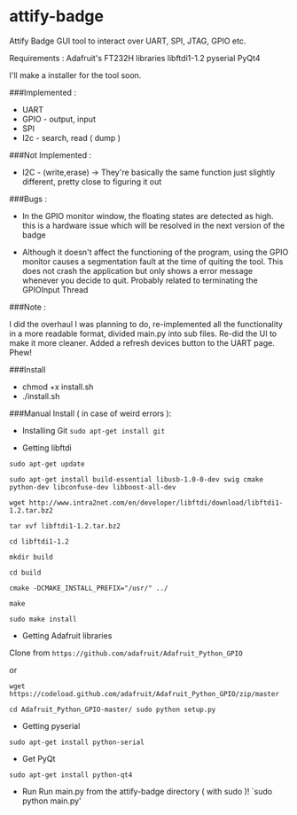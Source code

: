 # attify-badge
Attify Badge GUI tool to interact over UART, SPI, JTAG, GPIO etc.

Requirements :
Adafruit's FT232H libraries
libftdi1-1.2
pyserial
PyQt4

I'll make a installer for the tool soon.

###Implemented :
- UART
- GPIO - output, input
- SPI  
- I2c - search, read ( dump )

###Not Implemented :
- I2C - (write,erase) -> They're basically the same function
  just slightly different, pretty close to figuring it out


###Bugs :

- In the GPIO monitor window, the floating states are detected as high.
  this is a hardware issue which will be resolved in the next version of
  the badge

- Although it doesn't affect the functioning of the program, using the GPIO monitor
  causes a segmentation fault at the time of quiting the tool. This does not crash the
  application but only shows a error message whenever you decide to quit. Probably related
  to terminating the GPIOInput Thread


###Note :

I did the overhaul I was planning to do, re-implemented all the functionality
in a more readable format, divided main.py into sub files. Re-did the UI to
make it more cleaner. Added a refresh devices button to the UART page. Phew!


###Install

- chmod +x install.sh
- ./install.sh

###Manual Install ( in case of weird errors ): 

- Installing Git
`sudo apt-get install git`

- Getting libftdi

`sudo apt-get update`

`sudo apt-get install build-essential libusb-1.0-0-dev swig cmake python-dev libconfuse-dev libboost-all-dev`

`wget http://www.intra2net.com/en/developer/libftdi/download/libftdi1-1.2.tar.bz2`

`tar xvf libftdi1-1.2.tar.bz2`

`cd libftdi1-1.2`

`mkdir build`

`cd build`

`cmake -DCMAKE_INSTALL_PREFIX="/usr/" ../`

`make`

`sudo make install`

- Getting Adafruit libraries

Clone from 
`https://github.com/adafruit/Adafruit_Python_GPIO`

or

`wget https://codeload.github.com/adafruit/Adafruit_Python_GPIO/zip/master`

`cd Adafruit_Python_GPIO-master/
sudo python setup.py`

- Getting pyserial

`sudo apt-get install python-serial`

- Get PyQt

`sudo apt-get install python-qt4`


- Run 
Run main.py from the attify-badge directory ( with sudo )!
`sudo python main.py'
